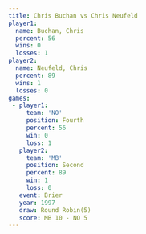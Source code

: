 ```yaml
---
title: Chris Buchan vs Chris Neufeld
player1:              
  name: Buchan, Chris 
  percent: 56         
  wins: 0             
  losses: 1           
player2:              
  name: Neufeld, Chris
  percent: 89         
  wins: 1             
  losses: 0           
games:
 - player1:          
     team: 'NO'      
     position: Fourth
     percent: 56     
     win: 0          
     loss: 1         
   player2:          
     team: 'MB'      
     position: Second
     percent: 89     
     win: 1          
     loss: 0         
   event: Brier        
   year: 1997          
   draw: Round Robin(5)
   score: MB 10 - NO 5 
---
```

